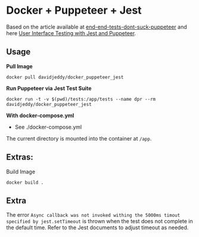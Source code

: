 # Docker + Puppeteer + Jest

Based on the article available at [end-end-tests-dont-suck-puppeteer](https://ropig.com/blog/end-end-tests-dont-suck-puppeteer/) and here [User Interface Testing with Jest and Puppeteer](https://www.valentinog.com/blog/ui-testing-jest-puppetteer/).

## Usage
**Pull Image**
```
docker pull davidjeddy/docker_puppeteer_jest
```

**Run Puppeteer via Jest Test Suite**
```
docker run -t -v $(pwd)/tests:/app/tests --name dpr --rm davidjeddy/docker_puppeteer_jest
```

**With docker-compose.yml**
 - See ./docker-compose.yml

The current directory is mounted into the container at `/app`.

## Extras:
Build Image
```
docker build .
```
## Extra

The error `Async callback was not invoked withing the 5000ms timout specified by jest.setTimeout` is thrown when the test does not complete in the default time. Refer to the Jest documents to adjust timeout as needed.
